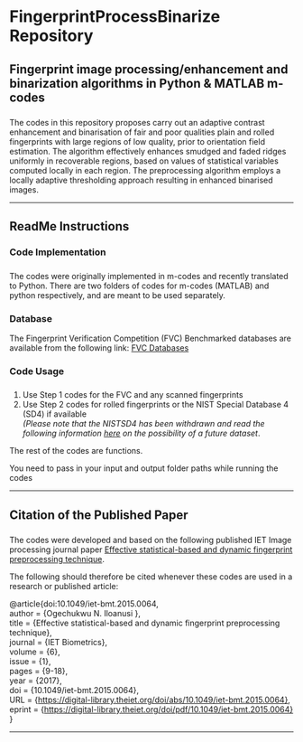# FingerprintProcessBinarize Repository

## Fingerprint image processing/enhancement and binarization algorithms in Python & MATLAB m-codes 

##### 
The codes in this repository proposes carry out an adaptive contrast enhancement and binarisation of fair and poor qualities plain and rolled fingerprints with large regions of low quality, prior to orientation field estimation. The algorithm effectively enhances smudged and faded ridges uniformly in recoverable regions, based on values of statistical variables computed locally in each region. The preprocessing algorithm employs a locally adaptive thresholding approach resulting in enhanced binarised images. 

<hr/>

## ReadMe Instructions

### Code Implementation
##### 
The codes were originally implemented in m-codes and recently translated to Python. There are two folders of codes for m-codes (MATLAB) and python respectively, and are meant to be used separately.


### Database
The Fingerprint Verification Competition (FVC) Benchmarked databases are available from the following link: <a href="http://bias.csr.unibo.it/fvc2000/databases.asp"> FVC Databases </a> 

### Code Usage

##### 
1. Use Step 1 codes for the FVC and any scanned fingerprints <br>
2. Use Step 2 codes for rolled fingerprints or the NIST Special Database 4 (SD4) if available<br>
<i>(Please note that the NISTSD4 has been withdrawn and read the following information <a href="https://www.nist.gov/srd/nist-special-database-4">here</a> on the possibility of a future dataset</i>.

The rest of the codes are functions.

You need to pass in your input and output folder paths while running the codes

<hr/>

## Citation of the Published Paper

##### 
The codes were developed and based on the following published IET Image processing journal paper <a href="https://digital-library.theiet.org/doi/10.1049/iet-bmt.2015.0064">Effective statistical-based and dynamic fingerprint preprocessing technique</a>. <br>

The following should therefore be cited whenever these codes are used in a research or published article:

@article{doi:10.1049/iet-bmt.2015.0064, <br>
author = {Ogechukwu N. Iloanusi }, <br>
title = {Effective statistical-based and dynamic fingerprint preprocessing technique}, <br>
journal = {IET Biometrics}, <br>
volume = {6}, <br>
issue = {1}, <br>
pages = {9-18}, <br>
year = {2017}, <br>
doi = {10.1049/iet-bmt.2015.0064}, <br>
URL = {https://digital-library.theiet.org/doi/abs/10.1049/iet-bmt.2015.0064}, <br>
eprint = {https://digital-library.theiet.org/doi/pdf/10.1049/iet-bmt.2015.0064} <br>
}

<hr/>
